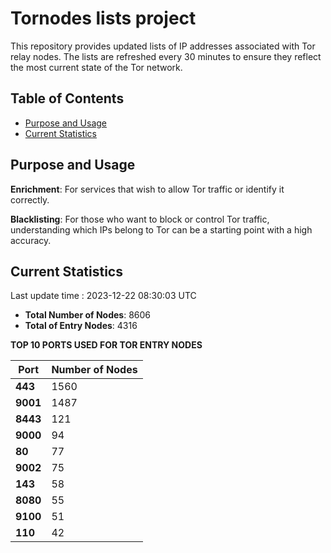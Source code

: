 # Tornodes lists project

This repository provides updated lists of IP addresses associated with Tor relay nodes. The lists are refreshed every 30 minutes to ensure they reflect the most current state of the Tor network.

## Table of Contents

- [Purpose and Usage](#purpose-and-usage)
- [Current Statistics](#current-statistics)


## Purpose and Usage

**Enrichment**: For services that wish to allow Tor traffic or identify it correctly.

**Blacklisting**: For those who want to block or control Tor traffic, understanding which IPs belong to Tor can be a starting point with a high accuracy.

## Current Statistics

Last update time : 2023-12-22 08:30:03 UTC

- **Total Number of Nodes**: 8606
- **Total of Entry Nodes**: 4316

**TOP 10 PORTS USED FOR TOR ENTRY NODES**

| **Port** | **Number of Nodes** |
|------|-----------------|
| **443**   | 1560  |
| **9001**   | 1487  |
| **8443**   | 121  |
| **9000**   | 94  |
| **80**   | 77  |
| **9002**   | 75  |
| **143**   | 58  |
| **8080**   | 55  |
| **9100**   | 51  |
| **110**   | 42  |

